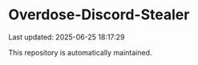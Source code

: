 # Overdose-Discord-Stealer

Last updated: 2025-06-25 18:17:29

This repository is automatically maintained.
